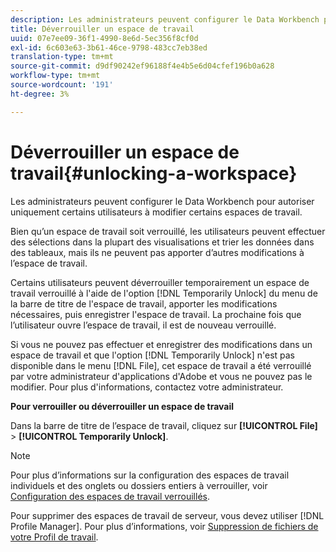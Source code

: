 ```yaml
---
description: Les administrateurs peuvent configurer le Data Workbench pour autoriser uniquement certains utilisateurs à modifier certains espaces de travail.
title: Déverrouiller un espace de travail
uuid: 07e7ee09-36f1-4990-8e6d-5ec356f8cf0d
exl-id: 6c603e63-3b61-46ce-9798-483cc7eb38ed
translation-type: tm+mt
source-git-commit: d9df90242ef96188f4e4b5e6d04cfef196b0a628
workflow-type: tm+mt
source-wordcount: '191'
ht-degree: 3%

---
```


# Déverrouiller un espace de travail{#unlocking-a-workspace}

Les administrateurs peuvent configurer le Data Workbench pour autoriser uniquement certains utilisateurs à modifier certains espaces de travail.

Bien qu’un espace de travail soit verrouillé, les utilisateurs peuvent effectuer des sélections dans la plupart des visualisations et trier les données dans des tableaux, mais ils ne peuvent pas apporter d’autres modifications à l’espace de travail.

Certains utilisateurs peuvent déverrouiller temporairement un espace de travail verrouillé à l&#39;aide de l&#39;option [!DNL Temporarily Unlock] du menu de la barre de titre de l&#39;espace de travail, apporter les modifications nécessaires, puis enregistrer l&#39;espace de travail. La prochaine fois que l’utilisateur ouvre l’espace de travail, il est de nouveau verrouillé.

Si vous ne pouvez pas effectuer et enregistrer des modifications dans un espace de travail et que l&#39;option [!DNL Temporarily Unlock] n&#39;est pas disponible dans le menu [!DNL File], cet espace de travail a été verrouillé par votre administrateur d&#39;applications d&#39;Adobe et vous ne pouvez pas le modifier. Pour plus d&#39;informations, contactez votre administrateur.

**Pour verrouiller ou déverrouiller un espace de travail**

Dans la barre de titre de l’espace de travail, cliquez sur **[!UICONTROL File]** > **[!UICONTROL Temporarily Unlock]**.

>[!NOTE]
>
>Pour plus d’informations sur la configuration des espaces de travail individuels et des onglets ou dossiers entiers à verrouiller, voir [Configuration des espaces de travail verrouillés](../../../home/c-get-started/c-intf-anlys-ftrs/c-config-locked-wkspc/c-config-locked-wkspc.md#concept-b6ce110bbed645d89f29373b5106836a).

Pour supprimer des espaces de travail de serveur, vous devez utiliser [!DNL Profile Manager]. Pour plus d’informations, voir [Suppression de fichiers de votre Profil de travail](../../../home/c-get-started/c-admin-intrf/c-prof-mgr/t-del-files-wkg-prof.md#task-1e29c25e6c824cc9b51cb651e835856b).
